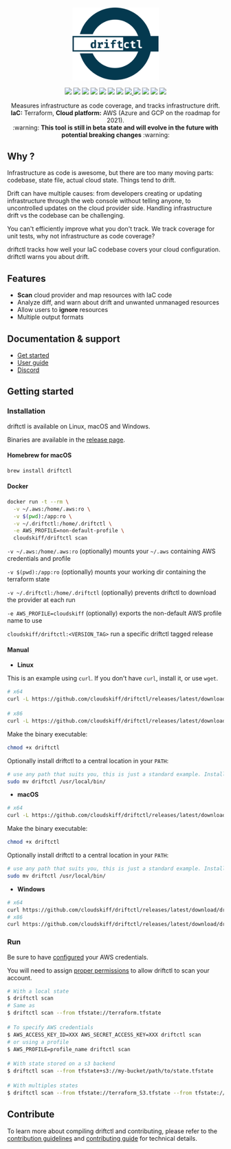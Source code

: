 <p align="center">
  <img width="201" src="assets/new_icon.svg" alt="Driftctl">
</p>

<p align="center">
  <img src="https://circleci.com/gh/cloudskiff/driftctl.svg?style=shield"/>
  <img src="https://goreportcard.com/badge/github.com/cloudskiff/driftctl"/>
  <img src="https://img.shields.io/github/license/cloudskiff/driftctl">
  <img src="https://img.shields.io/github/v/release/cloudskiff/driftctl">
  <img src="https://img.shields.io/github/go-mod/go-version/cloudskiff/driftctl">
  <img src="https://img.shields.io/github/downloads/cloudskiff/driftctl/total.svg"/>
  <img src="https://img.shields.io/bintray/dt/homebrew/bottles/driftctl?label=homebrew"/>
  <a href="https://codecov.io/gh/cloudskiff/driftctl">
    <img src="https://codecov.io/gh/cloudskiff/driftctl/branch/main/graph/badge.svg?token=8C5R02G5S7"/>
  </a>
  <img src="https://img.shields.io/docker/pulls/cloudskiff/driftctl"/>
  <img src="https://img.shields.io/microbadger/layers/cloudskiff/driftctl"/>
  <img src="https://img.shields.io/docker/image-size/cloudskiff/driftctl"/>
  <a href="https://discord.gg/NMCBxtD7Nd">
    <img src="https://img.shields.io/discord/783720783469871124?color=%237289da&label=discord&logo=discord"/>
  </a>
</p>

<p align="center">
  Measures infrastructure as code coverage, and tracks infrastructure drift.<br>
  <strong>IaC:</strong> Terraform, <strong>Cloud platform:</strong> AWS (Azure and GCP on the roadmap for 2021).<br>
  :warning: <strong>This tool is still in beta state and will evolve in the future with potential breaking changes</strong> :warning:
</p>

## Why ?

Infrastructure as code is awesome, but there are too many moving parts: codebase, state file, actual cloud state. Things tend to drift.

Drift can have multiple causes: from developers creating or updating infrastructure through the web console without telling anyone, to uncontrolled updates on the cloud provider side. Handling infrastructure drift vs the codebase can be challenging.

You can't efficiently improve what you don't track. We track coverage for unit tests, why not infrastructure as code coverage?

driftctl tracks how well your IaC codebase covers your cloud configuration. driftctl warns you about drift.

## Features

- **Scan** cloud provider and map resources with IaC code
- Analyze diff, and warn about drift and unwanted unmanaged resources
- Allow users to **ignore** resources
- Multiple output formats

## Documentation & support

- [Get started](https://driftctl.com/product/quick-tutorial/)
- [User guide](doc/README.md)
- [Discord](https://discord.gg/NMCBxtD7Nd)

## Getting started

### Installation

driftctl is available on Linux, macOS and Windows.

Binaries are available in the [release page](https://github.com/cloudskiff/driftctl/releases).

#### Homebrew for macOS

```bash
brew install driftctl
```

#### Docker

```bash
docker run -t --rm \
  -v ~/.aws:/home/.aws:ro \
  -v $(pwd):/app:ro \
  -v ~/.driftctl:/home/.driftctl \
  -e AWS_PROFILE=non-default-profile \
  cloudskiff/driftctl scan
```

`-v ~/.aws:/home/.aws:ro` (optionally) mounts your `~/.aws` containing AWS credentials and profile

`-v $(pwd):/app:ro` (optionally) mounts your working dir containing the terraform state

`-v ~/.driftctl:/home/.driftctl` (optionally) prevents driftctl to download the provider at each run

`-e AWS_PROFILE=cloudskiff` (optionally) exports the non-default AWS profile name to use

`cloudskiff/driftctl:<VERSION_TAG>` run a specific driftctl tagged release

#### Manual

- **Linux**

This is an example using `curl`. If you don't have `curl`, install it, or use `wget`.

```bash
# x64
curl -L https://github.com/cloudskiff/driftctl/releases/latest/download/driftctl_linux_amd64 -o driftctl

# x86
curl -L https://github.com/cloudskiff/driftctl/releases/latest/download/driftctl_linux_386 -o driftctl
```

Make the binary executable:

```bash
chmod +x driftctl
```

Optionally install driftctl to a central location in your `PATH`:

```bash
# use any path that suits you, this is just a standard example. Install sudo if needed.
sudo mv driftctl /usr/local/bin/
```

- **macOS**

```bash
# x64
curl -L https://github.com/cloudskiff/driftctl/releases/latest/download/driftctl_darwin_amd64 -o driftctl
```

Make the binary executable:

```bash
chmod +x driftctl
```

Optionally install driftctl to a central location in your `PATH`:

```bash
# use any path that suits you, this is just a standard example. Install sudo if needed.
sudo mv driftctl /usr/local/bin/
```

- **Windows**

```bash
# x64
curl https://github.com/cloudskiff/driftctl/releases/latest/download/driftctl_windows_amd64.exe -o driftctl.exe
# x86
curl https://github.com/cloudskiff/driftctl/releases/latest/download/driftctl_windows_386.exe -o driftctl.exe
```

### Run

Be sure to have [configured](doc/cmd/scan/supported_resources/aws.md#authentication) your AWS credentials.

You will need to assign [proper permissions](doc/cmd/scan/supported_resources/aws.md#least-privileged-policy) to allow driftctl to scan your account.

```bash
# With a local state
$ driftctl scan
# Same as
$ driftctl scan --from tfstate://terraform.tfstate

# To specify AWS credentials
$ AWS_ACCESS_KEY_ID=XXX AWS_SECRET_ACCESS_KEY=XXX driftctl scan
# or using a profile
$ AWS_PROFILE=profile_name driftctl scan

# With state stored on a s3 backend
$ driftctl scan --from tfstate+s3://my-bucket/path/to/state.tfstate

# With multiples states
$ driftctl scan --from tfstate://terraform_S3.tfstate --from tfstate://terraform_VPC.tfstate
```

## Contribute

To learn more about compiling driftctl and contributing, please refer to the [contribution guidelines](.github/CONTRIBUTING.md) and [contributing guide](doc/contributing/README.md) for technical details.
